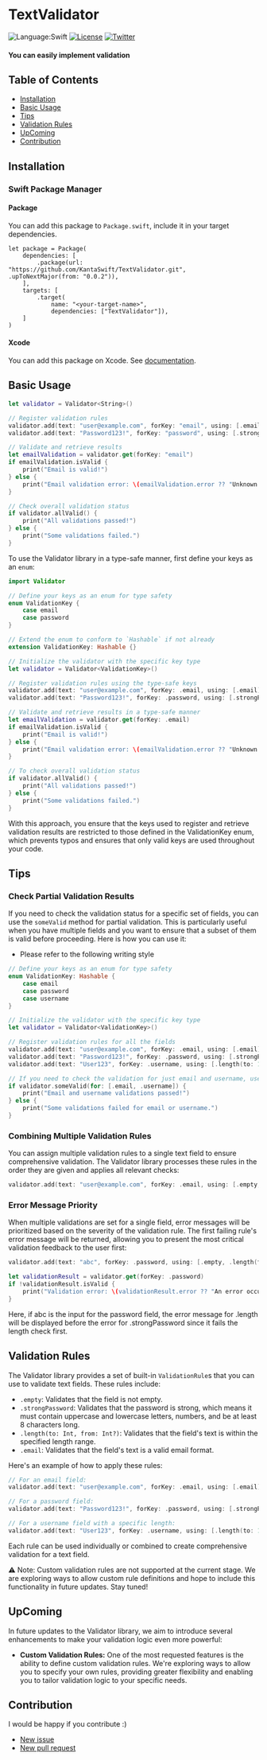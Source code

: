 # TextValidator
![Language:Swift](https://img.shields.io/static/v1?label=Language&message=Swift&color=green&style=flat-square)
[![License](https://img.shields.io/github/license/KantaSwift/CustomTabBar)](https://github.com/KantaSwift/CustomTabBar/blob/main/LICENSE)
[![Twitter](https://img.shields.io/twitter/follow/KantaSwift?style=social)](https://twitter.com/kanta_Swift)

#### You can easily implement validation

## Table of Contents

- [Installation](#installation)
- [Basic Usage](#basic-usage)
- [Tips](#tips)
- [Validation Rules](#validation-rules)
- [UpComing](#upcoming)
- [Contribution](#contribution)


## Installation

### Swift Package Manager 

#### Package

You can add this package to `Package.swift`, include it in your target dependencies.

```
let package = Package(
    dependencies: [
        .package(url: "https://github.com/KantaSwift/TextValidator.git", .upToNextMajor(from: "0.0.2")),
    ],
    targets: [
        .target(
            name: "<your-target-name>",
            dependencies: ["TextValidator"]),
    ]
)
```

#### Xcode

You can add this package on Xcode.
See [documentation](https://developer.apple.com/documentation/swift_packages/adding_package_dependencies_to_your_app).


## Basic Usage

```swift
let validator = Validator<String>()

// Register validation rules
validator.add(text: "user@example.com", forKey: "email", using: [.email])
validator.add(text: "Password123!", forKey: "password", using: [.strongPassword])

// Validate and retrieve results
let emailValidation = validator.get(forKey: "email")
if emailValidation.isValid {
    print("Email is valid!")
} else {
    print("Email validation error: \(emailValidation.error ?? "Unknown error")")
}

// Check overall validation status
if validator.allValid() {
    print("All validations passed!")
} else {
    print("Some validations failed.")
}

```

To use the Validator library in a type-safe manner, first define your keys as an `enum`:

```swift
import Validator

// Define your keys as an enum for type safety
enum ValidationKey {
    case email
    case password
}

// Extend the enum to conform to `Hashable` if not already
extension ValidationKey: Hashable {}

// Initialize the validator with the specific key type
let validator = Validator<ValidationKey>()

// Register validation rules using the type-safe keys
validator.add(text: "user@example.com", forKey: .email, using: [.email])
validator.add(text: "Password123!", forKey: .password, using: [.strongPassword])

// Validate and retrieve results in a type-safe manner
let emailValidation = validator.get(forKey: .email)
if emailValidation.isValid {
    print("Email is valid!")
} else {
    print("Email validation error: \(emailValidation.error ?? "Unknown error")")
}

// To check overall validation status
if validator.allValid() {
    print("All validations passed!")
} else {
    print("Some validations failed.")
}
```

With this approach, you ensure that the keys used to register and retrieve validation results are restricted to those defined in the ValidationKey enum, which prevents typos and ensures that only valid keys are used throughout your code.

## Tips

### Check Partial Validation Results

If you need to check the validation status for a specific set of fields, you can use the `someValid` method for partial validation. This is particularly useful when you have multiple fields and you want to ensure that a subset of them is valid before proceeding. Here is how you can use it:
- Please refer to the following writing style

```swift
// Define your keys as an enum for type safety
enum ValidationKey: Hashable {
    case email
    case password
    case username
}

// Initialize the validator with the specific key type
let validator = Validator<ValidationKey>()

// Register validation rules for all the fields
validator.add(text: "user@example.com", forKey: .email, using: [.email])
validator.add(text: "Password123!", forKey: .password, using: [.strongPassword])
validator.add(text: "User123", forKey: .username, using: [.length(to: 10, from: 1)])

// If you need to check the validation for just email and username, use someValid:
if validator.someValid(for: [.email, .username]) {
    print("Email and username validations passed!")
} else {
    print("Some validations failed for email or username.")
}
````

### Combining Multiple Validation Rules

You can assign multiple validation rules to a single text field to ensure comprehensive validation. The Validator library processes these rules in the order they are given and applies all relevant checks:

```swift
validator.add(text: "user@example.com", forKey: .email, using: [.empty, .email])
```

### Error Message Priority
When multiple validations are set for a single field, error messages will be prioritized based on the severity of the validation rule. The first failing rule's error message will be returned, allowing you to present the most critical validation feedback to the user first:

```swift
validator.add(text: "abc", forKey: .password, using: [.empty, .length(to: 8, from: 6), .strongPassword])

let validationResult = validator.get(forKey: .password)
if !validationResult.isValid {
    print("Validation error: \(validationResult.error ?? "An error occurred")")
}
```
Here, if abc is the input for the password field, the error message for .length will be displayed before the error for .strongPassword since it fails the length check first.

## Validation Rules

The Validator library provides a set of built-in `ValidationRule`s that you can use to validate text fields. These rules include:

- `.empty`: Validates that the field is not empty.
- `.strongPassword`: Validates that the password is strong, which means it must contain uppercase and lowercase letters, numbers, and be at least 8 characters long.
- `.length(to: Int, from: Int?)`: Validates that the field's text is within the specified length range.
- `.email`: Validates that the field's text is a valid email format.

Here's an example of how to apply these rules:

```swift
// For an email field:
validator.add(text: "user@example.com", forKey: .email, using: [.email])

// For a password field:
validator.add(text: "Password123!", forKey: .password, using: [.strongPassword])

// For a username field with a specific length:
validator.add(text: "User123", forKey: .username, using: [.length(to: 10, from: 1)])

```

Each rule can be used individually or combined to create comprehensive validation for a text field.

:warning: Note: Custom validation rules are not supported at the current stage. We are exploring ways to allow custom rule definitions and hope to include this functionality in future updates. Stay tuned!

## UpComing
In future updates to the Validator library, we aim to introduce several enhancements to make your validation logic even more powerful:

- **Custom Validation Rules:** One of the most requested features is the ability to define custom validation rules. We're exploring ways to allow you to specify your own rules, providing greater flexibility and enabling you to tailor validation logic to your specific needs.

## Contribution
I would be happy if you contribute :)

- [New issue](https://github.com/KantaSwift/TextValidator/issues/new)
- [New pull request](https://github.com/KantaSwift/TextValidator/pulls)
